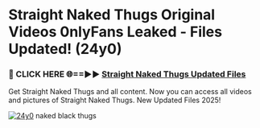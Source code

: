 # Straight Naked Thugs Original Videos 0nlyFans Leaked - Files Updated! (24y0)

<h3>🔴 CLICK HERE 🌐==►► <a href="https://tinyurl.com/yckcrads" rel="nofollow">Straight Naked Thugs Updated Files</a></h3>

Get Straight Naked Thugs and all content. Now you can access all videos and pictures of Straight Naked Thugs. New Updated Files 2025!

[![24y0](https://i.imgur.com/hpKpOFt.gif)](https://tinyurl.com/yckcrads)
naked black thugs